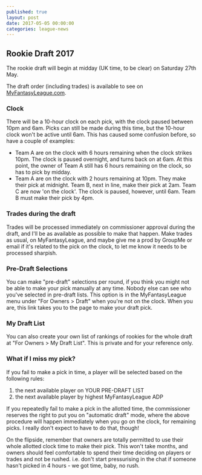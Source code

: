 ```yaml
---
published: true
layout: post
date: 2017-05-05 00:00:00
categories: league-news
---
```

## Rookie Draft 2017

The rookie draft will begin at midday (UK time, to be clear) on Saturday 27th May. 

The draft order (including trades) is available to see on [MyFantasyLeague.com](http://www73.myfantasyleague.com/2017/options?L=61991&O=17). 

### Clock

There will be a 10-hour clock on each pick, with the clock paused between 10pm and 6am. Picks can still be made during this time, but the 10-hour clock won't be active until 6am. This has caused some confusion before, so have a couple of examples:

- Team A are on the clock with 6 hours remaining when the clock strikes 10pm. The clock is paused overnight, and turns back on at 6am. At this point, the owner of Team A still has 6 hours remaining on the clock, so has to pick by midday.
- Team A are on the clock with 2 hours remaining at 10pm. They make their pick at midnight. Team B, next in line, make their pick at 2am. Team C are now 'on the clock'. The clock is paused, however, until 6am. Team B must make their pick by 4pm.

### Trades during the draft

Trades will be processed immediately on commissioner approval during the draft, and I'll be as available as possible to make that happen. Make trades as usual, on MyFantasyLeague, and maybe give me a prod by GroupMe or email if it's related to the pick on the clock, to let me know it needs to be processed sharpish.

### Pre-Draft Selections

You can make "pre-draft" selections per round, if you think you might not be able to make your pick manually at any time. Nobody else can see who you've selected in pre-draft lists. This option is in the MyFantasyLeague menu under "For Owners > Draft" when you're not on the clock. When you are, this link takes you to the page to make your draft pick.

### My Draft List

You can also create your own list of rankings of rookies for the whole draft at "For Owners > My Draft List". This is private and for your reference only.

### What if I miss my pick?

If you fail to make a pick in time, a player will be selected based on the following rules:

1. the next available player on YOUR PRE-DRAFT LIST
2. the next available player by highest MyFantasyLeague ADP

If you repeatedly fail to make a pick in the allotted time, the commissioner reserves the right to put you on "automatic draft" mode, where the above procedure will happen immediately when you go on the clock, for remaining picks. I really don't expect to have to do that, though!

On the flipside, remember that owners are totally permitted to use their whole allotted clock time to make their pick. This won't take months, and owners should feel comfortable to spend their time deciding on players or trades and not be rushed. i.e. don't start pressurising in the chat if someone hasn't picked in 4 hours - we got time, baby, no rush.
